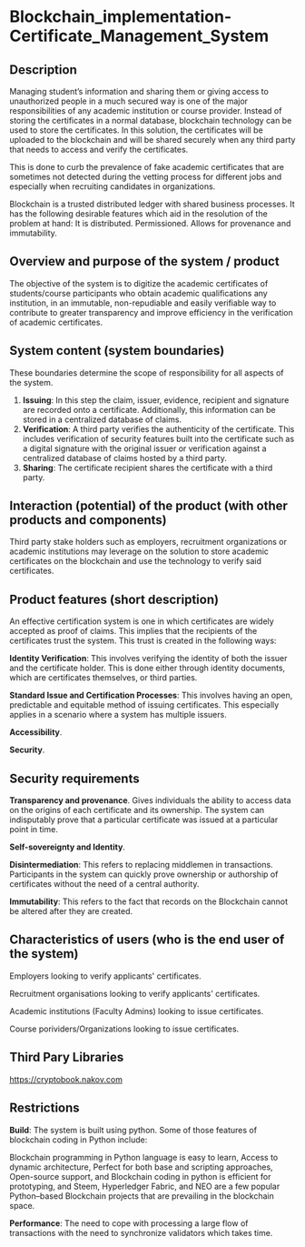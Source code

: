 # Blockchain_implementation-Certificate_Management_System

## Description
Managing student’s information and sharing them or giving access to unauthorized people in a much secured way is one of the major responsibilities of any academic institution or course provider. Instead of storing the certificates in a normal database, blockchain technology can be used to store the certificates. In this solution, the certificates will be uploaded to the blockchain and will be shared securely when any third party that needs to access and verify the certificates. 

This is done to curb the prevalence of fake academic certificates that are sometimes not detected during the vetting process for different jobs and especially when recruiting candidates in organizations.

Blockchain is a trusted distributed ledger with shared business processes. It has the following desirable features which aid in the resolution of the problem at hand: 
  It is distributed.
  Permissioned.
  Allows for provenance and immutability.
  
## Overview and purpose of the system / product
The objective of the system is to digitize the academic certificates of students/course participants who obtain academic qualifications any institution, in an immutable, non-repudiable and easily verifiable way to contribute to greater transparency and improve efficiency in the verification of academic certificates.

## System content (system boundaries)
These boundaries determine the scope of responsibility for all aspects of the system.

1. **Issuing**: In this step the claim, issuer, evidence, recipient and signature are recorded onto a certificate. Additionally, this information can be stored in a centralized database of claims.
2. **Verification**: A third party verifies the authenticity of the certificate. This includes verification of security features built into the certificate such as a digital signature with the original issuer or verification against a centralized database of claims hosted by a third party.
3. **Sharing**: The certificate recipient shares the certificate with a third party.

## Interaction (potential) of the product (with other products and components)
Third party stake holders such as employers, recruitment organizations or academic institutions may leverage on the solution to store academic certificates on the blockchain and use the technology to verify said certificates.

## Product features (short description)
An effective certification system is one in which certificates are widely accepted as proof of claims. This implies that the recipients of the certificates trust the system. This trust is created in the following ways: 

**Identity Verification**: This involves verifying the identity of both the issuer and the certificate holder. This is done either through identity documents, which are certificates themselves, or third parties.

**Standard Issue and Certification Processes**: This involves having an open, predictable and equitable method of issuing certificates. This especially applies in a scenario where a system has multiple issuers.

**Accessibility**.

**Security**.

## Security requirements

**Transparency and provenance**. Gives individuals the ability to access data on the origins of each certificate and its ownership. The system can indisputably prove that a particular certificate was issued at a particular point in time.

**Self-sovereignty and Identity**.

**Disintermediation**: This refers to replacing middlemen in transactions. Participants in the system can quickly prove ownership or authorship of certificates without the need of a central authority.

**Immutability**: This refers to the fact that records on the Blockchain cannot be altered after they are created.


## Characteristics of users (who is the end user of the system)
Employers looking to verify applicants' certificates.

Recruitment organisations looking to verify applicants' certificates.

Academic institutions (Faculty Admins) looking to issue certificates.

Course porividers/Organizations looking to issue certificates.

## Third Pary Libraries
https://cryptobook.nakov.com

## Restrictions
**Build**: The system is built using python. Some of those features of blockchain coding in Python include:

Blockchain programming in Python language is easy to learn, Access to dynamic architecture, Perfect for both base and scripting approaches, Open-source support, and Blockchain coding in python is efficient for prototyping, and Steem, Hyperledger Fabric, and NEO are a few popular Python–based Blockchain projects that are prevailing in the blockchain space.

**Performance**: The need to cope with processing a large flow of transactions with the need to synchronize validators which takes time.
